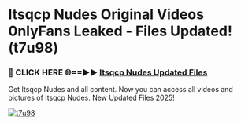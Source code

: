 # Itsqcp Nudes Original Videos 0nlyFans Leaked - Files Updated! (t7u98)

<h3>🔴 CLICK HERE 🌐==►► <a href="https://tinyurl.com/4mcuefdz" rel="nofollow">Itsqcp Nudes Updated Files</a></h3>

Get Itsqcp Nudes and all content. Now you can access all videos and pictures of Itsqcp Nudes. New Updated Files 2025!

[![t7u98](https://i.imgur.com/StAQSOY.gif)](https://tinyurl.com/4mcuefdz)
